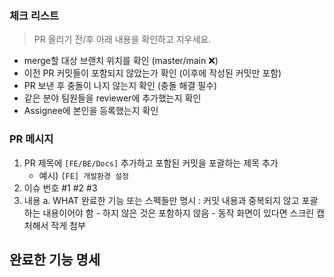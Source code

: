 ### 체크 리스트
> PR 올리기 전/후 아래 내용을 확인하고 지우세요.

 * merge할 대상 브랜치 위치를 확인 (master/main :x:)
 * 이전 PR 커밋들이 포함되지 않았는가 확인 (이후에 작성된 커밋만 포함)
 * PR 보낸 후 충돌이 나지 않는지 확인 (충돌 해결 필수)
 * 같은 분야 팀원들을 reviewer에 추가했는지 확인
 * Assignee에 본인을 등록했는지 확인

### PR 메시지 
 1. PR 제목에 `[FE/BE/Docs]` 추가하고 포함된 커밋을 포괄하는 제목 추가 
	- 예시) `[FE] 개발환경 설정`
 2. 이슈 번호
		#1 #2 #3
 3. 내용
	 a. WHAT 완료한 기능 또는 스펙들만 명시 : 커밋 내용과 중복되지 않고 포괄하는 내용이어야 함
	 	  - 하지 않은 것은 포함하지 않음
			- 동작 화면이 있다면 스크린 캡처해서 작게 첨부 

## 완료한 기능 명세
